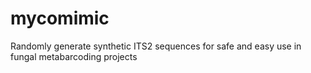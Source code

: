 # mycomimic
Randomly generate synthetic ITS2 sequences for safe and easy use in fungal metabarcoding projects
